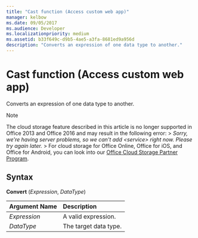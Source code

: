 ```yaml
---
title: "Cast function (Access custom web app)"  
manager: kelbow
ms.date: 09/05/2017
ms.audience: Developer
ms.localizationpriority: medium
ms.assetid: b33f649c-d9b5-4ae5-a3fa-8681ed9a956d
description: "Converts an expression of one data type to another."
---
```


# Cast function (Access custom web app)

Converts an expression of one data type to another.
  
> [!NOTE]
> The cloud storage feature described in this article is no longer supported in Office 2013 and Office 2016 and may result in the following error: >  *Sorry, we're having server problems, so we can't add \<service\> right now. Please try again later.* > For cloud storage for Office Online, Office for iOS, and Office for Android, you can look into our [Office Cloud Storage Partner Program](https://dev.office.com/programs/officecloudstorage). 
  
## Syntax

**Convert** (*Expression*, *DataType*) 
  
|**Argument Name**|**Description**|
|:-----|:-----|
| *Expression*  <br/> |A valid expression.  <br/> |
| *DataType*  <br/> |The target data type.  <br/> |
   

